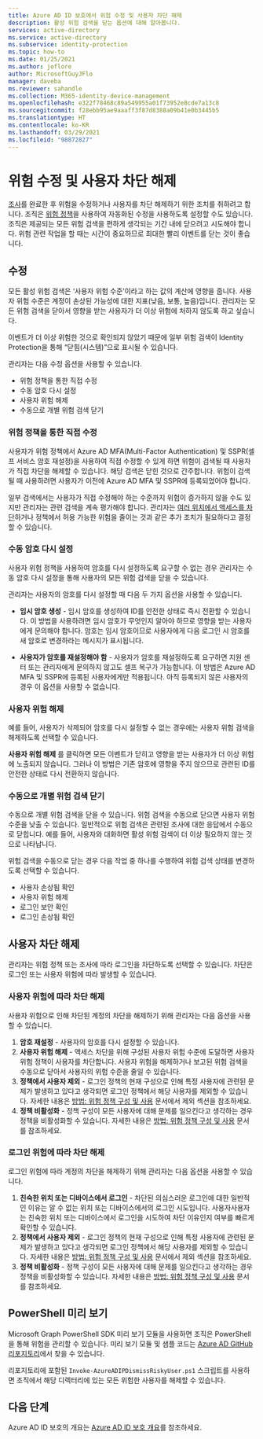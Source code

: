 ```yaml
---
title: Azure AD ID 보호에서 위험 수정 및 사용자 차단 해제
description: 활성 위험 검색을 닫는 옵션에 대해 알아봅니다.
services: active-directory
ms.service: active-directory
ms.subservice: identity-protection
ms.topic: how-to
ms.date: 01/25/2021
ms.author: joflore
author: MicrosoftGuyJFlo
manager: daveba
ms.reviewer: sahandle
ms.collection: M365-identity-device-management
ms.openlocfilehash: e322f78468c89a549955a01f73952e8cde7a13c8
ms.sourcegitcommit: f28ebb95ae9aaaff3f87d8388a09b41e0b3445b5
ms.translationtype: HT
ms.contentlocale: ko-KR
ms.lasthandoff: 03/29/2021
ms.locfileid: "98872827"
---
```

# <a name="remediate-risks-and-unblock-users"></a>위험 수정 및 사용자 차단 해제

[조사](howto-identity-protection-investigate-risk.md)를 완료한 후 위험을 수정하거나 사용자를 차단 해제하기 위한 조치를 취하려고 합니다. 조직은 [위험 정책](howto-identity-protection-configure-risk-policies.md)을 사용하여 자동화된 수정을 사용하도록 설정할 수도 있습니다. 조직은 제공되는 모든 위험 검색을 편하게 생각되는 기간 내에 닫으려고 시도해야 합니다. 위험 관련 작업을 할 때는 시간이 중요하므로 최대한 빨리 이벤트를 닫는 것이 좋습니다.

## <a name="remediation"></a>수정

모든 활성 위험 검색은 ‘사용자 위험 수준’이라고 하는 값의 계산에 영향을 줍니다. 사용자 위험 수준은 계정이 손상된 가능성에 대한 지표(낮음, 보통, 높음)입니다. 관리자는 모든 위험 검색을 닫아서 영향을 받는 사용자가 더 이상 위험에 처하지 않도록 하고 싶습니다.

이벤트가 더 이상 위험한 것으로 확인되지 않았기 때문에 일부 위험 검색이 Identity Protection을 통해 “닫힘(시스템)”으로 표시될 수 있습니다.

관리자는 다음 수정 옵션을 사용할 수 있습니다.

- 위험 정책을 통한 직접 수정
- 수동 암호 다시 설정
- 사용자 위험 해제
- 수동으로 개별 위험 검색 닫기

### <a name="self-remediation-with-risk-policy"></a>위험 정책을 통한 직접 수정

사용자가 위험 정책에서 Azure AD MFA(Multi-Factor Authentication) 및 SSPR(셀프 서비스 암호 재설정)을 사용하여 직접 수정할 수 있게 하면 위험이 검색될 때 사용자가 직접 차단을 해제할 수 있습니다. 해당 검색은 닫힌 것으로 간주합니다. 위험이 검색될 때 사용하려면 사용자가 이전에 Azure AD MFA 및 SSPR에 등록되었어야 합니다.

일부 검색에서는 사용자가 직접 수정해야 하는 수준까지 위험이 증가하지 않을 수도 있지만 관리자는 관련 검색을 계속 평가해야 합니다. 관리자는 [여러 위치에서 액세스를 차단](../conditional-access/howto-conditional-access-policy-location.md)하거나 정책에서 허용 가능한 위험을 줄이는 것과 같은 추가 조치가 필요하다고 결정할 수 있습니다.

### <a name="manual-password-reset"></a>수동 암호 다시 설정

사용자 위험 정책을 사용하여 암호를 다시 설정하도록 요구할 수 없는 경우 관리자는 수동 암호 다시 설정을 통해 사용자의 모든 위험 검색을 닫을 수 있습니다.

관리자는 사용자의 암호를 다시 설정할 때 다음 두 가지 옵션을 사용할 수 있습니다.

- **임시 암호 생성** - 임시 암호를 생성하여 ID를 안전한 상태로 즉시 전환할 수 있습니다. 이 방법을 사용하려면 임시 암호가 무엇인지 알아야 하므로 영향을 받는 사용자에게 문의해야 합니다. 암호는 임시 암호이므로 사용자에게 다음 로그인 시 암호를 새 암호로 변경하라는 메시지가 표시됩니다.

- **사용자가 암호를 재설정해야 함** - 사용자가 암호를 재설정하도록 요구하면 지원 센터 또는 관리자에게 문의하지 않고도 셀프 복구가 가능합니다. 이 방법은 Azure AD MFA 및 SSPR에 등록된 사용자에게만 적용됩니다. 아직 등록되지 않은 사용자의 경우 이 옵션을 사용할 수 없습니다.

### <a name="dismiss-user-risk"></a>사용자 위험 해제

예를 들어, 사용자가 삭제되어 암호를 다시 설정할 수 없는 경우에는 사용자 위험 검색을 해제하도록 선택할 수 있습니다.

**사용자 위험 해제** 를 클릭하면 모든 이벤트가 닫히고 영향을 받는 사용자가 더 이상 위험에 노출되지 않습니다. 그러나 이 방법은 기존 암호에 영향을 주지 않으므로 관련된 ID를 안전한 상태로 다시 전환하지 않습니다. 

### <a name="close-individual-risk-detections-manually"></a>수동으로 개별 위험 검색 닫기

수동으로 개별 위험 검색을 닫을 수 있습니다. 위험 검색을 수동으로 닫으면 사용자 위험 수준을 낮출 수 있습니다. 일반적으로 위험 검색은 관련된 조사에 대한 응답에서 수동으로 닫힙니다. 예를 들어, 사용자와 대화하면 활성 위험 검색이 더 이상 필요하지 않는 것으로 나타납니다. 
 
위험 검색을 수동으로 닫는 경우 다음 작업 중 하나를 수행하여 위험 검색 상태를 변경하도록 선택할 수 있습니다.

- 사용자 손상됨 확인
- 사용자 위험 해제
- 로그인 보안 확인
- 로그인 손상됨 확인

## <a name="unblocking-users"></a>사용자 차단 해제

관리자는 위험 정책 또는 조사에 따라 로그인을 차단하도록 선택할 수 있습니다. 차단은 로그인 또는 사용자 위험에 따라 발생할 수 있습니다.

### <a name="unblocking-based-on-user-risk"></a>사용자 위험에 따라 차단 해제

사용자 위험으로 인해 차단된 계정의 차단을 해제하기 위해 관리자는 다음 옵션을 사용할 수 있습니다.

1. **암호 재설정** - 사용자의 암호를 다시 설정할 수 있습니다.
1. **사용자 위험 해제** - 액세스 차단을 위해 구성된 사용자 위험 수준에 도달하면 사용자 위험 정책이 사용자를 차단합니다. 사용자 위험을 해제하거나 보고된 위험 검색을 수동으로 닫아서 사용자의 위험 수준을 줄일 수 있습니다.
1. **정책에서 사용자 제외** - 로그인 정책의 현재 구성으로 인해 특정 사용자에 관련된 문제가 발생하고 있다고 생각되면 로그인 정책에서 해당 사용자를 제외할 수 있습니다. 자세한 내용은 [방법: 위험 정책 구성 및 사용](howto-identity-protection-configure-risk-policies.md#exclusions) 문서에서 제외 섹션을 참조하세요.
1. **정책 비활성화** - 정책 구성이 모든 사용자에 대해 문제를 일으킨다고 생각하는 경우 정책을 비활성화할 수 있습니다. 자세한 내용은 [방법: 위험 정책 구성 및 사용](howto-identity-protection-configure-risk-policies.md) 문서를 참조하세요.

### <a name="unblocking-based-on-sign-in-risk"></a>로그인 위험에 따라 차단 해제

로그인 위험에 따라 계정의 차단을 해제하기 위해 관리자는 다음 옵션을 사용할 수 있습니다.

1. **친숙한 위치 또는 디바이스에서 로그인** - 차단된 의심스러운 로그인에 대한 일반적인 이유는 알 수 없는 위치 또는 디바이스에서의 로그인 시도입니다. 사용자사용자는 친숙한 위치 또는 디바이스에서 로그인을 시도하여 차단 이유인지 여부를 빠르게 확인할 수 있습니다.
1. **정책에서 사용자 제외** - 로그인 정책의 현재 구성으로 인해 특정 사용자에 관련된 문제가 발생하고 있다고 생각되면 로그인 정책에서 해당 사용자를 제외할 수 있습니다. 자세한 내용은 [방법: 위험 정책 구성 및 사용](howto-identity-protection-configure-risk-policies.md#exclusions) 문서에서 제외 섹션을 참조하세요.
1. **정책 비활성화** - 정책 구성이 모든 사용자에 대해 문제를 일으킨다고 생각하는 경우 정책을 비활성화할 수 있습니다. 자세한 내용은 [방법: 위험 정책 구성 및 사용](howto-identity-protection-configure-risk-policies.md) 문서를 참조하세요.

## <a name="powershell-preview"></a>PowerShell 미리 보기

Microsoft Graph PowerShell SDK 미리 보기 모듈을 사용하면 조직은 PowerShell을 통해 위험을 관리할 수 있습니다. 미리 보기 모듈 및 샘플 코드는 [Azure AD GitHub 리포지토리](https://github.com/AzureAD/IdentityProtectionTools)에서 찾을 수 있습니다. 

리포지토리에 포함된 `Invoke-AzureADIPDismissRiskyUser.ps1` 스크립트를 사용하면 조직에서 해당 디렉터리에 있는 모든 위험한 사용자를 해제할 수 있습니다.

## <a name="next-steps"></a>다음 단계

Azure AD ID 보호의 개요는 [Azure AD ID 보호 개요](overview-identity-protection.md)를 참조하세요.
